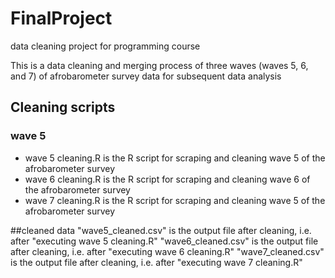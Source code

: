 # FinalProject
data cleaning project for programming course

This is a data cleaning and merging process of three waves (waves 5, 6, and 7) of afrobarometer survey data for subsequent data analysis


## Cleaning scripts
### wave 5
- wave 5 cleaning.R is the R script for scraping and cleaning wave 5 of the afrobarometer survey
- wave 6 cleaning.R is the R script for scraping and cleaning wave 6 of the afrobarometer survey
- wave 7 cleaning.R is the R script for scraping and cleaning wave 5 of the afrobarometer survey

##cleaned data
"wave5_cleaned.csv" is the output file after cleaning, i.e. after "executing wave 5 cleaning.R"
"wave6_cleaned.csv" is the output file after cleaning, i.e. after "executing wave 6 cleaning.R"
"wave7_cleaned.csv" is the output file after cleaning, i.e. after "executing wave 7 cleaning.R"

